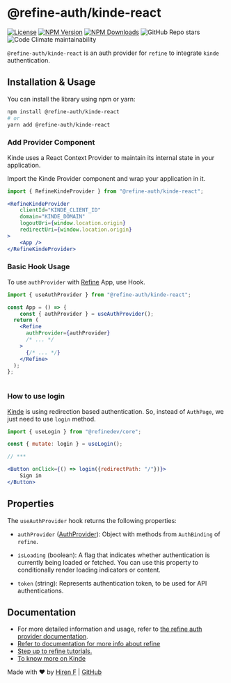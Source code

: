 # @refine-auth/kinde-react

[![License](https://img.shields.io/badge/license-MIT-blue.svg)](https://opensource.org/licenses/MIT)
[![NPM Version](https://img.shields.io/npm/v/@refine-auth/kinde-react.svg)](https://www.npmjs.com/package/@refine-auth/kinde-react)
[![NPM Downloads](https://img.shields.io/npm/dt/@refine-auth/kinde-react.svg)](https://www.npmjs.com/package/@refine-auth/kinde-react)
![GitHub Repo stars](https://img.shields.io/github/stars/hirenf14/refine-auth-kinde-react)
![Code Climate maintainability](https://img.shields.io/codeclimate/maintainability/hirenf14/refine-auth-kinde-react)


`@refine-auth/kinde-react` is an auth provider for `refine` to integrate `kinde` authentication.

## Installation & Usage

You can install the library using npm or yarn:

```sh
npm install @refine-auth/kinde-react
# or
yarn add @refine-auth/kinde-react

```

### Add Provider Component
Kinde uses a React Context Provider to maintain its internal state in your application.

Import the Kinde Provider component and wrap your application in it.

```jsx
import { RefineKindeProvider } from "@refine-auth/kinde-react";

<RefineKindeProvider
    clientId="KINDE_CLIENT_ID"
    domain="KINDE_DOMAIN"
    logoutUri={window.location.origin}
    redirectUri={window.location.origin}
>
    <App />
</RefineKindeProvider>
```

### Basic Hook Usage

To use `authProvider` with [Refine](https://refine.dev) App, use Hook.

```jsx
import { useAuthProvider } from "@refine-auth/kinde-react";

const App = () => {
    const { authProvider } = useAuthProvider();
  return (
    <Refine
      authProvider={authProvider}
      /* ... */
    >
      {/* ... */}
    </Refine>
  );
};
  
```

### How to use login
[Kinde](https://kinde.com/) is using redirection based authentication. So, instead of `AuthPage`, we just need to use `login` method.

```jsx
import { useLogin } from "@refinedev/core";

const { mutate: login } = useLogin();

// ***

<Button onClick={() => login({redirectPath: "/"})}>
    Sign in
</Button>

```

## Properties

The `useAuthProvider` hook returns the following properties:

- `authProvider` ([AuthProvider](https://refine.dev/docs/api-reference/core/providers/auth-provider/#methods)): Object with methods from `AuthBinding` of `refine`.

- `isLoading` (boolean): A flag that indicates whether authentication is currently being loaded or fetched. You can use this property to conditionally render loading indicators or content.

- `token` (string): Represents authentication token, to be used for API authentications.


## Documentation
- For more detailed information and usage, refer to [the refine auth provider documentation](https://refine.dev/docs/api-reference/core/providers/auth-provider/).
- [Refer to documentation for more info about refine](https://refine.dev/docs/)
- [Step up to refine tutorials.](https://refine.dev/docs/tutorial/introduction/index/)
- [To know more on Kinde](https://kinde.com/docs/)


Made with ❤️ by [Hiren F](https://hiren.codes/) | [GitHub](https://github.com/hirenf14/refine-auth-kinde-react)